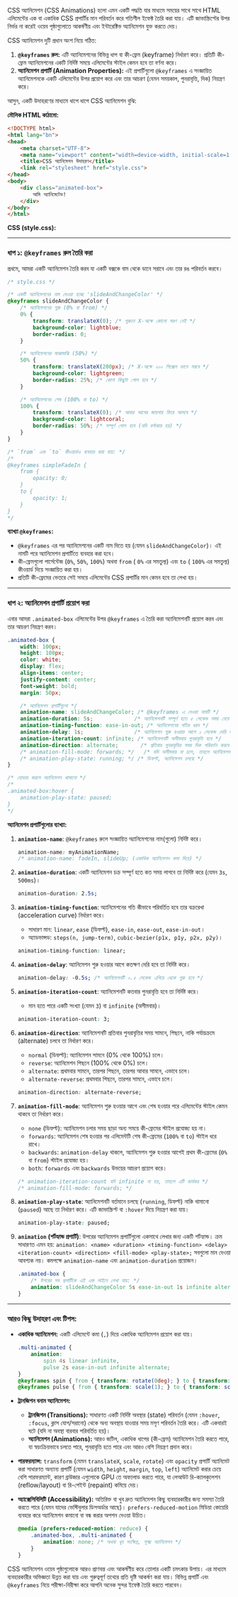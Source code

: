 
CSS অ্যানিমেশন (CSS Animations) হলো এমন একটি পদ্ধতি যার মাধ্যমে সময়ের সাথে সাথে HTML এলিমেন্টের এক বা একাধিক CSS প্রপার্টির মান পরিবর্তন করে গতিশীল ইফেক্ট তৈরি করা যায়। এটি জাভাস্ক্রিপ্টের উপর নির্ভর না করেই ওয়েব পৃষ্ঠাগুলোতে আকর্ষণীয় এবং ইন্টারেক্টিভ অ্যানিমেশন যুক্ত করতে দেয়।

CSS অ্যানিমেশন দুটি প্রধান অংশ নিয়ে গঠিত:

1.  **`@keyframes` রুল:** এটি অ্যানিমেশনের বিভিন্ন ধাপ বা কী-ফ্রেম (keyframe) নির্ধারণ করে। প্রতিটি কী-ফ্রেম অ্যানিমেশনের একটি নির্দিষ্ট সময়ে এলিমেন্টের স্টাইল কেমন হবে তা বর্ণনা করে।
2.  **অ্যানিমেশন প্রপার্টি (Animation Properties):** এই প্রপার্টিগুলো `@keyframes` এ সংজ্ঞায়িত অ্যানিমেশনকে একটি এলিমেন্টের উপর প্রয়োগ করে এবং তার আচরণ (যেমন সময়কাল, পুনরাবৃত্তি, দিক) নিয়ন্ত্রণ করে।

আসুন, একটি উদাহরণের মাধ্যমে ধাপে ধাপে CSS অ্যানিমেশন বুঝি:

**মৌলিক HTML কাঠামো:**

```html
<!DOCTYPE html>
<html lang="bn">
<head>
    <meta charset="UTF-8">
    <meta name="viewport" content="width=device-width, initial-scale=1.0">
    <title>CSS অ্যানিমেশন উদাহরণ</title>
    <link rel="stylesheet" href="style.css">
</head>
<body>
    <div class="animated-box">
        আমি অ্যানিমেটেড!
    </div>
</body>
</html>
```

**CSS (style.css):**

---

### ধাপ ১: `@keyframes` রুল তৈরি করা

প্রথমে, আমরা একটি অ্যানিমেশন তৈরি করব যা একটি বক্সকে বাম থেকে ডানে সরাবে এবং তার রঙ পরিবর্তন করবে।

```css
/* style.css */

/* একটি অ্যানিমেশনের নাম দেওয়া হচ্ছে 'slideAndChangeColor' */
@keyframes slideAndChangeColor {
    /* অ্যানিমেশনের শুরু (0% বা from) */
    0% {
        transform: translateX(0); /* শুরুতে X-অক্ষে কোনো সরণ নেই */
        background-color: lightblue;
        border-radius: 0;
    }

    /* অ্যানিমেশনের মাঝামাঝি (50%) */
    50% {
        transform: translateX(200px); /* X-অক্ষে ২০০ পিক্সেল ডানে সরবে */
        background-color: lightgreen;
        border-radius: 25%; /* কোণা কিছুটা গোল হবে */
    }

    /* অ্যানিমেশনের শেষ (100% বা to) */
    100% {
        transform: translateX(0); /* আবার আগের জায়গায় ফিরে আসবে */
        background-color: lightcoral;
        border-radius: 50%; /* সম্পূর্ণ গোল হবে (যদি বর্গাকার হয়) */
    }
}

/* `from` এবং `to` কীওয়ার্ডও ব্যবহার করা যায়: */
/*
@keyframes simpleFadeIn {
    from {
        opacity: 0;
    }
    to {
        opacity: 1;
    }
}
*/
```

**ব্যাখ্যা `@keyframes`:**

*   `@keyframes` এর পর অ্যানিমেশনের একটি নাম দিতে হয় (যেমন `slideAndChangeColor`)। এই নামটি পরে অ্যানিমেশন প্রপার্টিতে ব্যবহার করা হবে।
*   কী-ফ্রেমগুলো পার্সেন্টেজ (`0%`, `50%`, `100%`) অথবা `from` ( `0%` এর সমতুল্য) এবং `to` ( `100%` এর সমতুল্য) কীওয়ার্ড দিয়ে সংজ্ঞায়িত করা হয়।
*   প্রতিটি কী-ফ্রেমের ভেতরে সেই সময়ে এলিমেন্টের CSS প্রপার্টির মান কেমন হবে তা লেখা হয়।

---

### ধাপ ২: অ্যানিমেশন প্রপার্টি প্রয়োগ করা

এবার আমরা `.animated-box` এলিমেন্টের উপর `@keyframes` এ তৈরি করা অ্যানিমেশনটি প্রয়োগ করব এবং তার আচরণ নিয়ন্ত্রণ করব।

```css
.animated-box {
    width: 100px;
    height: 100px;
    color: white;
    display: flex;
    align-items: center;
    justify-content: center;
    font-weight: bold;
    margin: 50px;

    /* অ্যানিমেশন প্রপার্টিগুলো */
    animation-name: slideAndChangeColor; /* @keyframes এ দেওয়া নামটি */
    animation-duration: 5s;             /* অ্যানিমেশনটি সম্পূর্ণ হতে ৫ সেকেন্ড সময় নেবে */
    animation-timing-function: ease-in-out; /* অ্যানিমেশনের গতির ধরন */
    animation-delay: 1s;                /* অ্যানিমেশন শুরু হওয়ার আগে ১ সেকেন্ড দেরি করবে */
    animation-iteration-count: infinite; /* অ্যানিমেশনটি অসীমবার পুনরাবৃত্তি হবে */
    animation-direction: alternate;       /* প্রতিবার পুনরাবৃত্তির সময় দিক পরিবর্তন করবে (আগে-পিছে) */
    /* animation-fill-mode: forwards; */   /* যদি অসীমবার না চলে, তাহলে অ্যানিমেশন শেষে শেষ কী-ফ্রেমের স্টাইল ধরে রাখবে */
    /* animation-play-state: running; */ /* ডিফল্ট, অ্যানিমেশন চলছে */
}

/* হোভার করলে অ্যানিমেশন থামানো */
/*
.animated-box:hover {
    animation-play-state: paused;
}
*/
```

**অ্যানিমেশন প্রপার্টিগুলোর ব্যাখ্যা:**

1.  **`animation-name`**: `@keyframes` রুলে সংজ্ঞায়িত অ্যানিমেশনের নাম(গুলো) নির্দিষ্ট করে।
    ```css
    animation-name: myAnimationName;
    /* animation-name: fadeIn, slideUp; (একাধিক অ্যানিমেশন কমা দিয়ে) */
    ```

2.  **`animation-duration`**: একটি অ্যানিমেশন চক্র সম্পূর্ণ হতে কত সময় লাগবে তা নির্দিষ্ট করে (যেমন `3s`, `500ms`)।
    ```css
    animation-duration: 2.5s;
    ```

3.  **`animation-timing-function`**: অ্যানিমেশনের গতি কীভাবে পরিবর্তিত হবে তার বক্ররেখা (acceleration curve) নির্ধারণ করে।
    *   সাধারণ মান: `linear`, `ease` (ডিফল্ট), `ease-in`, `ease-out`, `ease-in-out`।
    *   অ্যাডভান্সড: `steps(n, jump-term)`, `cubic-bezier(p1x, p1y, p2x, p2y)`।
    ```css
    animation-timing-function: linear;
    ```

4.  **`animation-delay`**: অ্যানিমেশন শুরু হওয়ার আগে কতক্ষণ দেরি হবে তা নির্দিষ্ট করে।
    ```css
    animation-delay: -0.5s; /* অ্যানিমেশনটি ০.৫ সেকেন্ড এগিয়ে থেকে শুরু হবে */
    ```

5.  **`animation-iteration-count`**: অ্যানিমেশনটি কতবার পুনরাবৃত্তি হবে তা নির্দিষ্ট করে।
    *   মান হতে পারে একটি সংখ্যা (যেমন `3`) বা `infinite` (অসীমবার)।
    ```css
    animation-iteration-count: 3;
    ```

6.  **`animation-direction`**: অ্যানিমেশনটি প্রতিবার পুনরাবৃত্তির সময় সামনে, পিছনে, নাকি পর্যায়ক্রমে (alternate) চলবে তা নির্ধারণ করে।
    *   `normal` (ডিফল্ট): অ্যানিমেশন সামনে (0% থেকে 100%) চলে।
    *   `reverse`: অ্যানিমেশন পিছনে (100% থেকে 0%) চলে।
    *   `alternate`: প্রথমবার সামনে, তারপর পিছনে, তারপর আবার সামনে, এভাবে চলে।
    *   `alternate-reverse`: প্রথমবার পিছনে, তারপর সামনে, এভাবে চলে।
    ```css
    animation-direction: alternate-reverse;
    ```

7.  **`animation-fill-mode`**: অ্যানিমেশন শুরু হওয়ার আগে এবং শেষ হওয়ার পরে এলিমেন্টের স্টাইল কেমন থাকবে তা নির্ধারণ করে।
    *   `none` (ডিফল্ট): অ্যানিমেশন চলার সময় ছাড়া অন্য সময়ে কী-ফ্রেমের স্টাইল প্রযোজ্য হয় না।
    *   `forwards`: অ্যানিমেশন শেষ হওয়ার পর এলিমেন্টটি শেষ কী-ফ্রেমের (`100%` বা `to`) স্টাইল ধরে রাখে।
    *   `backwards`: `animation-delay` থাকলে, অ্যানিমেশন শুরু হওয়ার আগেই প্রথম কী-ফ্রেমের (`0%` বা `from`) স্টাইল প্রযোজ্য হয়।
    *   `both`: `forwards` এবং `backwards` উভয়ের আচরণ প্রয়োগ করে।
    ```css
    /* animation-iteration-count যদি infinite না হয়, তাহলে এটি কার্যকর */
    /* animation-fill-mode: forwards; */
    ```

8.  **`animation-play-state`**: অ্যানিমেশনটি বর্তমানে চলছে (`running`, ডিফল্ট) নাকি থামানো (`paused`) আছে তা নির্ধারণ করে। এটি জাভাস্ক্রিপ্ট বা `:hover` দিয়ে নিয়ন্ত্রণ করা যায়।
    ```css
    animation-play-state: paused;
    ```

9.  **`animation` (শর্টহ্যান্ড প্রপার্টি)**: উপরের অ্যানিমেশন প্রপার্টিগুলো একসাথে লেখার জন্য একটি শর্টহ্যান্ড। ক্রম সাধারণত এমন হয়:
    `animation: <name> <duration> <timing-function> <delay> <iteration-count> <direction> <fill-mode> <play-state>;`
    সবগুলো মান দেওয়া আবশ্যক নয়। কমপক্ষে `animation-name` এবং `animation-duration` প্রয়োজন।

    ```css
    .animated-box {
        /* উপরের সব প্রপার্টিকে এই এক লাইনে লেখা যায়: */
        animation: slideAndChangeColor 5s ease-in-out 1s infinite alternate;
    }
    ```

---

### আরও কিছু উদাহরণ এবং টিপস:

*   **একাধিক অ্যানিমেশন:** একটি এলিমেন্টে কমা (`,`) দিয়ে একাধিক অ্যানিমেশন প্রয়োগ করা যায়।
    ```css
    .multi-animated {
        animation:
            spin 4s linear infinite,
            pulse 2s ease-in-out infinite alternate;
    }
    @keyframes spin { from { transform: rotate(0deg); } to { transform: rotate(360deg); } }
    @keyframes pulse { from { transform: scale(1); } to { transform: scale(1.1); } }
    ```

*   **ট্রানজিশন বনাম অ্যানিমেশন:**
    *   **ট্রানজিশন (Transitions):** সাধারণত একটি নির্দিষ্ট অবস্থার (state) পরিবর্তন (যেমন `:hover`, `:focus`, ক্লাস যোগ/সরানো) থেকে অন্য অবস্থায় যাওয়ার সময় মসৃণ পরিবর্তন তৈরি করে। এটি একবারই ঘটে (যদি না অবস্থা বারবার পরিবর্তিত হয়)।
    *   **অ্যানিমেশন (Animations):** আরও জটিল, একাধিক ধাপের (কী-ফ্রেম) অ্যানিমেশন তৈরি করতে পারে, যা স্বয়ংক্রিয়ভাবে চলতে পারে, পুনরাবৃত্তি হতে পারে এবং আরও বেশি নিয়ন্ত্রণ প্রদান করে।

*   **পারফরম্যান্স:** `transform` (যেমন `translateX`, `scale`, `rotate`) এবং `opacity` প্রপার্টি অ্যানিমেট করা সাধারণত অন্যান্য প্রপার্টি (যেমন `width`, `height`, `margin`, `top`, `left`) অ্যানিমেট করার চেয়ে বেশি পারফরম্যান্ট, কারণ ব্রাউজার এগুলোকে GPU তে অফলোড করতে পারে, যা লেআউট রি-ক্যালকুলেশন (reflow/layout) বা রি-পেইন্ট (repaint) কমিয়ে দেয়।

*   **অ্যাক্সেসিবিলিটি (Accessibility):** অতিরিক্ত বা খুব দ্রুত অ্যানিমেশন কিছু ব্যবহারকারীর জন্য সমস্যা তৈরি করতে পারে (যেমন যাদের ভেস্টিবুলার ডিসঅর্ডার আছে)। `prefers-reduced-motion` মিডিয়া কোয়েরি ব্যবহার করে অ্যানিমেশন কমানো বা বন্ধ করার অপশন দেওয়া উচিত।
    ```css
    @media (prefers-reduced-motion: reduce) {
        .animated-box, .multi-animated {
            animation: none; /* অথবা খুব সংক্ষিপ্ত, সূক্ষ্ম অ্যানিমেশন */
        }
    }
    ```

CSS অ্যানিমেশন ওয়েব পৃষ্ঠাগুলোকে আরও প্রাণবন্ত এবং আকর্ষণীয় করে তোলার একটি চমৎকার উপায়। এর মাধ্যমে ব্যবহারকারীর অভিজ্ঞতা উন্নত করা যায় এবং গুরুত্বপূর্ণ তথ্যের প্রতি দৃষ্টি আকর্ষণ করা যায়। বিভিন্ন প্রপার্টি এবং `@keyframes` নিয়ে পরীক্ষা-নিরীক্ষা করে আপনি অনেক সুন্দর ইফেক্ট তৈরি করতে পারবেন।